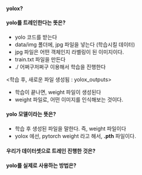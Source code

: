 #### yolox?



#### yolo를 트레인한다는 뜻은?

- yolo 코드를 받는다
-  data/img 폴더에, jpg 파일을 넣는다 (학습시킬 데이터)
  - jpg 파일은 어떤 객체인지 라벨링이 된 이미지이다.
- train.txt 파일을 만든다
- ./ 어쩌구저쩌구 이용해서 학습을 진행한다



<학습 후, 새로운 파일 생성됨 : yolox_outputs>

- 학습이 끝나면, weight 파일이 생성된다
- weight 파일로, 어떤 이미지를 인식해보는 것이다.



#### yolo 모델이라는 뜻은?

- 학습 후 생성된 파일을 말한다. 즉, weight 파일이다
- yolox 에선, pytorch weight 라고 해서, **.pth** 파일이다.



#### 우리가 데이터셋으로 트레인 진행한 것은?





#### yolo를 실제로 사용하는 방법은?

